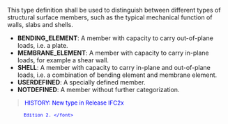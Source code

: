 This type definition shall be used to distinguish between different types of structural surface members, such as the typical mechanical function of walls, slabs and shells.

* **BENDING_ELEMENT**: A member with capacity to carry out-of-plane loads, i.e. a plate.
* **MEMBRANE_ELEMENT**: A member with capacity to carry in-plane loads, for example a shear wall.
* **SHELL**: A member with capacity to carry in-plane and out-of-plane loads, i.e. a combination of bending element and membrane element.
* **USERDEFINED**: A specially defined member.
* **NOTDEFINED**: A member without further categorization.

> <font color="#0000FF" size="-1">HISTORY: New type in Release IFC2x

		  Edition 2. </font>
>